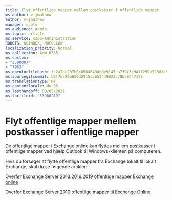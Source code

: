 ```yaml
---
title: Flyt offentlige mapper mellem postkasser i offentlige mapper
ms.author: v-jmathew
author: v-jmathew
manager: scotv
ms.audience: Admin
ms.topic: article
ms.service: o365-administration
ROBOTS: NOINDEX, NOFOLLOW
localization_priority: Normal
ms.collection: Adm_O365
ms.custom:
- "3500007"
- "7983"
ms.openlocfilehash: fc2a7de297b0c85046490b8e9147ea739f3c9a7f259a723d1c5ab95d57006fbb
ms.sourcegitcommit: b5f7da89a650d2915dc652449623c78be6247175
ms.translationtype: MT
ms.contentlocale: da-DK
ms.lasthandoff: 08/05/2021
ms.locfileid: "53986219"
---
```

# <a name="move-public-folders-between-public-folder-mailboxes"></a>Flyt offentlige mapper mellem postkasser i offentlige mapper

De offentlige mapper i Exchange online kan flyttes mellem postkasser i offentlige mapper ved hjælp Outlook til Windows-klienten på computeren.

Hvis du forsøger at flytte offentlige mapper fra Exchange lokalt til lokalt Exchange, skal du se følgende artikler:

[Overfør Exchange Server 2013.2016.2019 offentlige mapper Exchange online](https://aka.ms/ModernPFToEXO)

[Overfør Exchange Server 2010 offentlige mapper til Exchange Online](https://aka.ms/LegacyPFToEXO)
